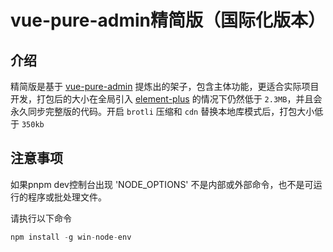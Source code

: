 <h1>vue-pure-admin精简版（国际化版本）</h1>



## 介绍

精简版是基于 [vue-pure-admin](https://github.com/pure-admin/vue-pure-admin) 提炼出的架子，包含主体功能，更适合实际项目开发，打包后的大小在全局引入 [element-plus](https://element-plus.org) 的情况下仍然低于 `2.3MB`，并且会永久同步完整版的代码。开启 `brotli` 压缩和 `cdn` 替换本地库模式后，打包大小低于 `350kb`



## 注意事项

如果pnpm dev控制台出现 'NODE_OPTIONS' 不是内部或外部命令，也不是可运行的程序或批处理文件。

请执行以下命令

```js
npm install -g win-node-env
```

